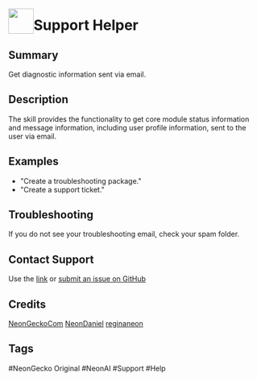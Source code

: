 # <img src='https://raw.githack.com/FortAwesome/Font-Awesome/master/svgs/solid/life-ring.svg' card_color="#FF8600" width="50" style="vertical-align:bottom">Support Helper
  
## Summary  
Get diagnostic information sent via email.

## Description
The skill provides the functionality to get core module status information and 
message information, including user profile information, sent to the user via email.
  
## Examples
- "Create a troubleshooting package."
- "Create a support ticket."

## Troubleshooting
If you do not see your troubleshooting email, check your spam folder.

## Contact Support
Use the [link](https://neongecko.com/ContactUs) or [submit an issue on GitHub](https://help.github.com/en/articles/creating-an-issue)

## Credits
[NeonGeckoCom](https://github.com/NeonGeckoCom)
[NeonDaniel](https://github.com/NeonDaniel)
[reginaneon](https://github.com/reginaneon)

## Tags
#NeonGecko Original
#NeonAI
#Support
#Help
